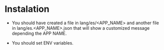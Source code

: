 # Instalation

* You should have created a file in lang/es/<APP_NAME> and another file in lang/es.<APP_NAME>.json that will show a customized message depending the APP NAME.

* You should set ENV variables.